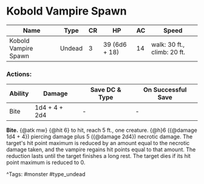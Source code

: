 # Kobold Vampire Spawn

| Name | Type | CR | HP | AC | Speed |
|------|------|----|----|----|-------|
| Kobold Vampire Spawn | Undead | 3 | 39 (6d6 + 18) | 14 | walk: 30 ft., climb: 20 ft. |

### Actions:

| Ability | Damage | Save DC & Type | On Successful Save |
|---------|--------|----------------|--------------------|
| Bite | 1d4 + 4 + 2d4 | - | - |


**Bite.** {@atk mw} {@hit 6} to hit, reach 5 ft., one creature. {@h}6 ({@damage 1d4 + 4}) piercing damage plus 5 ({@damage 2d4}) necrotic damage. The target's hit point maximum is reduced by an amount equal to the necrotic damage taken, and the vampire regains hit points equal to that amount. The reduction lasts until the target finishes a long rest. The target dies if its hit point maximum is reduced to 0.

^Tags: #monster #type_undead
